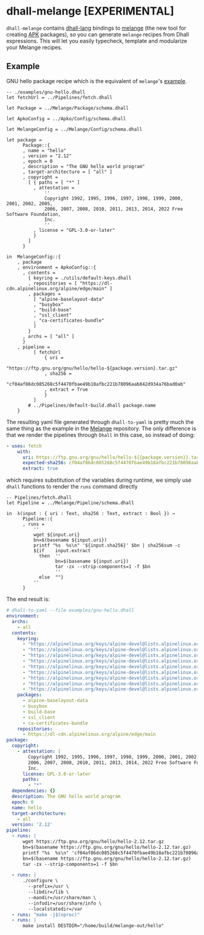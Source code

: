 # dhall-melange [EXPERIMENTAL]

`dhall-melange` contains [dhall-lang](https://github.com/dhall-lang/dhall-lang)
bindings to [melange](https://github.com/chainguard-dev/melange) (the new tool
for creating [APK](https://git.alpinelinux.org/apk-tools/about/) packages), so
you can generate `melange` recipes from Dhall expressions.
This will let you easily typecheck, template and modularize your Melange recipes.

## Example

GNU hello package recipe which is the equivalent of `melange`'s
[example](https://github.com/chainguard-dev/melange/blob/main/examples/gnu-hello.yaml).

```dhall
-- ./examples/gnu-hello.dhall
let fetchUrl = ../Pipelines/fetch.dhall

let Package = ../Melange/Package/schema.dhall

let ApkoConfig = ../Apko/Config/schema.dhall

let MelangeConfig = ../Melange/Config/schema.dhall

let package =
      Package::{
      , name = "hello"
      , version = "2.12"
      , epoch = 0
      , description = "The GNU hello world program"
      , target-architecture = [ "all" ]
      , copyright =
        [ { paths = [ "*" ]
          , attestation =
              ''
              Copyright 1992, 1995, 1996, 1997, 1998, 1999, 2000, 2001, 2002, 2005,
              2006, 2007, 2008, 2010, 2011, 2013, 2014, 2022 Free Software Foundation,
              Inc.
              ''
          , license = "GPL-3.0-or-later"
          }
        ]
      }

in  MelangeConfig::{
    , package
    , environment = ApkoConfig::{
      , contents =
        { keyring = ./utils/default-keys.dhall
        , repositories = [ "https://dl-cdn.alpinelinux.org/alpine/edge/main" ]
        , packages =
          [ "alpine-baselayout-data"
          , "busybox"
          , "build-base"
          , "ssl_client"
          , "ca-certificates-bundle"
          ]
        }
      , archs = [ "all" ]
      }
    , pipeline =
          [ fetchUrl
              { uri =
                  "https://ftp.gnu.org/gnu/hello/hello-${package.version}.tar.gz"
              , sha256 =
                  "cf04af86dc085268c5f4470fbae49b18afbc221b78096aab842d934a76bad0ab"
              , extract = True
              }
          ]
        # ../Pipelines/default-build.dhall package.name
    }

```

The resulting yaml file generated through `dhall-to-yaml` is pretty much the
same thing as the example in the
[Melange](https://github.com/chainguard-dev/melange) repository. The only
difference is that we render the pipelines through `Dhall` in this case, so
instead of doing:

```yaml
- uses: fetch
    with:
      uri: https://ftp.gnu.org/gnu/hello/hello-${{package.version}}.tar.gz
      expected-sha256: cf04af86dc085268c5f4470fbae49b18afbc221b78096aab842d934a76bad0ab
      extract: true
```

which requires substitution of the variables during runtime, we simply use
`dhall` functions to render the `runs` command directly

```dhall
-- Pipelines/fetch.dhall
let Pipeline = ../Melange/Pipeline/schema.dhall

in  λ(input : { uri : Text, sha256 : Text, extract : Bool }) →
      Pipeline::{
      , runs =
          ''
          wget ${input.uri}
          bn=$(basename ${input.uri})
          printf "%s  %s\n" '${input.sha256}' $bn | sha256sum -c
          ${if    input.extract
            then  ''
                  bn=$(basename ${input.uri})
                  tar -zx --strip-components=1 -f $bn
                  ''
            else  ""}
          ''
      }

```

The end result is:

```yaml
# dhall-to-yaml --file examples/gnu-hello.dhall
environment:
  archs:
    - all
  contents:
    keyring:
      - "https://alpinelinux.org/keys/alpine-devel@lists.alpinelinux.org-4a6a0840.rsa.pub"
      - "https://alpinelinux.org/keys/alpine-devel@lists.alpinelinux.org-4d07755e.rsa.pub"
      - "https://alpinelinux.org/keys/alpine-devel@lists.alpinelinux.org-5243ef4b.rsa.pub"
      - "https://alpinelinux.org/keys/alpine-devel@lists.alpinelinux.org-524d27bb.rsa.pub"
      - "https://alpinelinux.org/keys/alpine-devel@lists.alpinelinux.org-5261cecb.rsa.pub"
      - "https://alpinelinux.org/keys/alpine-devel@lists.alpinelinux.org-58199dcc.rsa.pub"
      - "https://alpinelinux.org/keys/alpine-devel@lists.alpinelinux.org-58cbb476.rsa.pub"
      - "https://alpinelinux.org/keys/alpine-devel@lists.alpinelinux.org-58e4f17d.rsa.pub"
      - "https://alpinelinux.org/keys/alpine-devel@lists.alpinelinux.org-60ac2099.rsa.pub"
    packages:
      - alpine-baselayout-data
      - busybox
      - build-base
      - ssl_client
      - ca-certificates-bundle
    repositories:
      - https://dl-cdn.alpinelinux.org/alpine/edge/main
package:
  copyright:
    - attestation: |
        Copyright 1992, 1995, 1996, 1997, 1998, 1999, 2000, 2001, 2002, 2005,
        2006, 2007, 2008, 2010, 2011, 2013, 2014, 2022 Free Software Foundation,
        Inc.
      license: GPL-3.0-or-later
      paths:
        - "*"
  dependencies: {}
  description: The GNU hello world program
  epoch: 0
  name: hello
  target-architecture:
    - all
  version: '2.12'
pipeline:
  - runs: |
      wget https://ftp.gnu.org/gnu/hello/hello-2.12.tar.gz
      bn=$(basename https://ftp.gnu.org/gnu/hello/hello-2.12.tar.gz)
      printf "%s  %s\n" 'cf04af86dc085268c5f4470fbae49b18afbc221b78096aab842d934a76bad0ab' $bn | sha256sum -c
      bn=$(basename https://ftp.gnu.org/gnu/hello/hello-2.12.tar.gz)
      tar -zx --strip-components=1 -f $bn

  - runs: |
      ./configure \
        --prefix=/usr \
        --libdir=/lib \
        --mandir=/usr/share/man \
        --infodir=/usr/share/info \
        --localstatedir=/var
  - runs: "make -j$(nproc)"
  - runs: |
      make install DESTDIR="/home/build/melange-out/hello"
```
